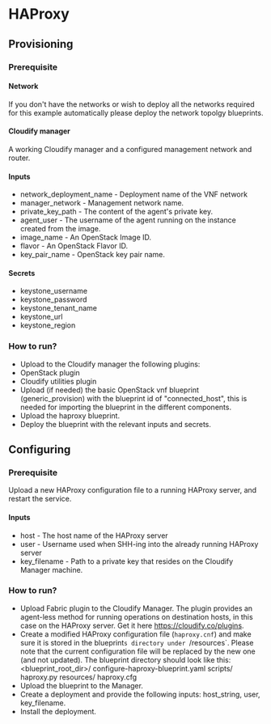 # HAProxy
## Provisioning
### Prerequisite
#### Network
If you don't have the networks or wish to deploy all the networks required for this
example automatically please deploy the network topolgy blueprints.
#### Cloudify manager
A working Cloudify manager and a configured management network and router.
#### Inputs
* network_deployment_name - Deployment name of the VNF network
* manager_network - Management network name.
* private_key_path - The content of the agent's private key.
* agent_user - The username of the agent running on the instance created from the image.
* image_name - An OpenStack Image ID.
* flavor - An OpenStack Flavor ID.
* key_pair_name - OpenStack key pair name.
#### Secrets
* keystone_username
* keystone_password
* keystone_tenant_name
* keystone_url
* keystone_region

### How to run?
* Upload to the Cloudify manager the following plugins:
 * OpenStack plugin
 * Cloudify utilities plugin
* Upload (if needed) the basic OpenStack vnf blueprint (generic_provision) with the blueprint id of "connected_host",
 this is needed for importing the blueprint in the different components.
* Upload the haproxy blueprint.
* Deploy the blueprint with the relevant inputs and secrets.

## Configuring
### Prerequisite
Upload a new HAProxy configuration file to a running HAProxy server, and restart the service.

#### Inputs
* host - The host name of the HAProxy server
* user - Username used when SHH-ing into the already running HAProxy server
* key_filename - Path to a private key that resides on the Cloudify Manager machine.

### How to run?
* Upload Fabric plugin to the Cloudify Manager. The plugin provides an agent-less method for running operations on destination hosts, in this case on the HAProxy server. Get it here https://cloudify.co/plugins.
* Create a modified HAProxy configuration file (`haproxy.cnf`) and make sure it is stored in the blueprint`s directory under `/resources`. Please note that the current configuration file will be replaced by the new one (and not updated).
The blueprint directory should look like this:
<blueprint_root_dir>/
	configure-haproxy-blueprint.yaml
	scripts/
		haproxy.py
	resources/
		haproxy.cfg
* Upload the blueprint to the Manager.
* Create a deployment and provide the following inputs: host_string, user, key_filename.
* Install the deployment.
